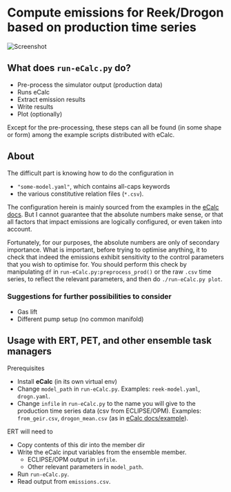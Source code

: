 # Compute emissions for Reek/Drogon based on production time series

![Screenshot](screenshot.png)

## What does `run-eCalc.py` do?

- Pre-process the simulator output (production data)
- Runs eCalc
- Extract emission results
- Write results
- Plot (optionally)

Except for the pre-processing,
these steps can all be found (in some shape or form)
among the example scripts distributed with eCalc.

## About

The difficult part is knowing how to do the configuration in

- `"some-model.yaml"`, which contains all-caps keywords
- the various constitutive relation files (`*.csv`).

The configuration herein is mainly sourced from the examples in the [eCalc docs](https://equinor.github.io/ecalc/docs/about/modelling/examples/).
But I cannot guarantee that the absolute numbers make sense,
or that all factors that impact emissions are logically configured, or even taken into account.

Fortunately, for our purposes, the absolute numbers are only of secondary importance.
What is important, before trying to optimise anything,
it to check that indeed the emissions exhibit sensitivity
to the control parameters that you wish to optimise for.
You should perform this check
by manipulating `df` in `run-eCalc.py:preprocess_prod()` or the raw `.csv` time series,
to reflect the relevant parameters, and then do `./run-eCalc.py plot`.

### Suggestions for further possibilities to consider

- Gas lift
- Different pump setup (no common manifold)

## Usage with ERT, PET, and other ensemble task managers

Prerequisites

- Install **eCalc** (in its own virtual env)
- Change `model_path` in `run-eCalc.py`.
  Examples: `reek-model.yaml`, `drogn.yaml`.
- Change `infile` in `run-eCalc.py` to the name
  you will give to the production time series data (csv from ECLIPSE/OPM).
  Examples: `from_geir.csv`, `drogon_mean.csv`
  (as in [eCalc docs/example](https://equinor.github.io/ecalc/docs/about/modelling/examples/drogon)).

ERT will need to

- Copy contents of this dir into the member dir
- Write the eCalc input variables from the ensemble member.
    - ECLIPSE/OPM output in `infile`.
    - Other relevant parameters in `model_path`.
- Run `run-eCalc.py`.
- Read output from `emissions.csv`.
